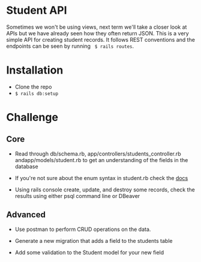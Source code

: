 # Student API 
Sometimes we won't be using views, next term we'll take a closer look at APIs but we have already seen how they often return JSON. This is a very simple API for creating student records. It follows REST conventions and the endpoints can be seen by running 
``` $ rails routes```.



# Installation 
 *  Clone the repo 
 * ``` $ rails db:setup ```

 # Challenge
 ## Core
 * Read through db/schema.rb,  app/controllers/students_controller.rb andapp/models/student.rb to get an understanding of the fields in the database 
 * If you're not sure about the enum syntax in student.rb check the [docs](https://api.rubyonrails.org/v5.2.4.1/classes/ActiveRecord/Enum.html)

 * Using rails console create, update, and destroy some records, check the results using either psql command line or DBeaver 

## Advanced 

* Use postman to perform CRUD operations on the data.

* Generate a new migration that adds a field to the students table

* Add some validation to the Student model for your new field